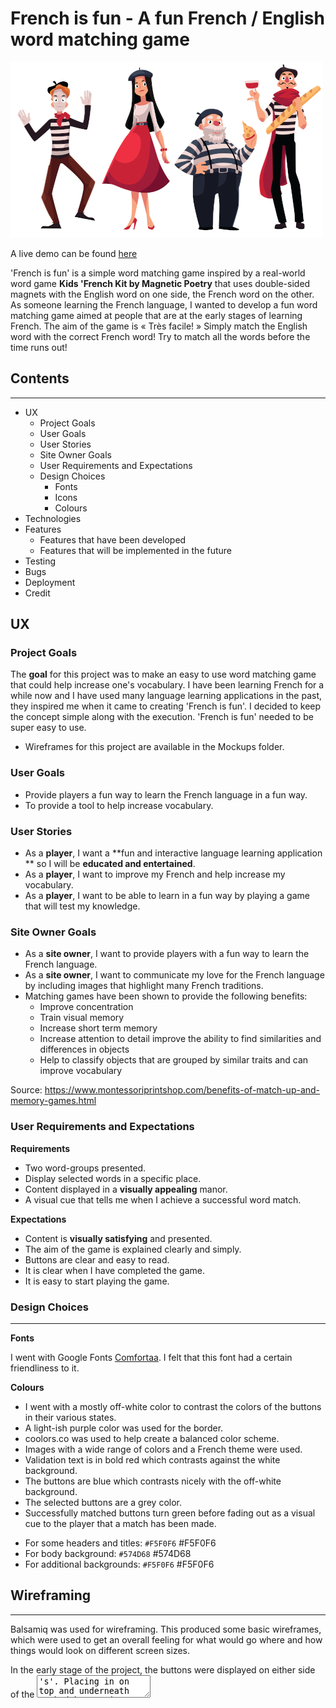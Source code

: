


# French is fun -  A fun French / English word matching game

![readme image](/assets/images/readme_image.jpg)

A live demo can be found [here](https://jammerref2015.github.io/Frenchisfun/)

'French is fun' is a simple word matching game inspired by a real-world word game **Kids 'French Kit by Magnetic Poetry** that uses double-sided magnets with the English word on one side, the French word on the other.
As someone learning the French language, I wanted to develop a fun word matching game aimed at people that are at the
early stages of learning French. The aim of the game is « Très facile! » Simply match the English word with the correct French word!
Try to match all the words before the time runs out!

## Contents ##
---
* UX
    * Project Goals
    * User Goals
    * User Stories
    * Site Owner Goals
    * User Requirements and Expectations
    * Design Choices
        * Fonts
        * Icons
        * Colours
* Technologies
* Features
    * Features that have been developed
    * Features that will be implemented in the future
* Testing
* Bugs
* Deployment
* Credit


## UX

### Project Goals ###

The **goal** for this project was to make an easy to use word matching game that could help increase one's vocabulary. I have been learning French for a while now and I have used many language learning applications in the past, they inspired me when it came to creating 'French is fun'. I decided to keep the concept simple along with the execution. 'French is fun' needed to be super easy to use.

- Wireframes for this project are available in the Mockups folder.

### User Goals ###

* Provide players a fun way to learn the French language in a fun way.
* To provide a tool to help increase vocabulary.

### User Stories ###

* As a **player**, I want a **fun and interactive language learning application ** so I will be **educated and entertained**.
* As a **player**, I want to improve my French and help increase my vocabulary.
* As a **player**, I want to be able to learn in a fun way by playing a game that will test my knowledge.

### Site Owner Goals ###

* As a **site owner**, I want to provide players with a fun way to learn the French language.
* As a **site owner**, I want to communicate my love for the French language by including images that highlight many French traditions.
* Matching games have been shown to provide the following benefits:
  * Improve concentration
  * Train visual memory
  * Increase short term memory
  * Increase attention to detail improve the ability to find similarities and differences in objects
  * Help to classify objects that are grouped by similar traits and can improve vocabulary

Source: https://www.montessoriprintshop.com/benefits-of-match-up-and-memory-games.html

### User Requirements and Expectations ###

**Requirements**
* Two word-groups presented.
* Display selected words in a specific place.
* Content displayed in a **visually appealing** manor.
* A visual cue that tells me when I achieve a successful word match.


**Expectations**
* Content is **visually satisfying** and presented.
* The aim of the game is explained clearly and simply.
* Buttons are clear and easy to read.
* It is clear when I have completed the game.
* It is easy to start playing the game.


### Design Choices ###
---
**Fonts**

I went with Google Fonts [Comfortaa](https://fonts.googleapis.com/css2?family=Comfortaa:wght@500&family=Dosis&display=swap). I felt that this font had a certain friendliness to it.

**Colours**

- I went with a mostly off-white color to contrast the colors of the buttons in their various states.
- A light-ish purple color was used for the border.
- coolors.co was used to help create a balanced color scheme.
- Images with a wide range of colors and a French theme were used.
- Validation text is in bold red which contrasts against the white background.
- The buttons are blue which contrasts nicely with the off-white background.
- The selected buttons are a grey color.
- Successfully matched buttons turn green before fading out as a visual cue to the player that a match has been made.

* For some headers and titles: `#F5F0F6` #F5F0F6
* For body background:         `#574D68` #574D68
* For additional backgrounds:  `#F5F0F6` #F5F0F6

## Wireframing ##
---
Balsamiq was used for wireframing. This produced some basic wireframes, which were used to get an overall feeling for what would go where and how things would look on different screen sizes.

In the early stage of the project, the buttons were displayed on either side of the <textarea>'s'. Placing in on top and underneath worked better in regards to mobile design.


## Features ##
---
**Features** that have been **implemented:**

* Easy to use **navigation** on all screen sizes.
* Popup modals for starting the game, countdown running out, and completing the game.
* **Attractive** design aimed at ease of use of friendly images were used.
* Player can log in. Currently, the name is displayed next to the counter.

**Features** that will be **implemented** in the **future:**

* The ability to change the difficulty. Perhaps by adjusting to the countdown time. For example, an easy difficulty level providing more time in which to complete the game.

* Turn the counter off. Learn without the pressure of the timer.

* Multiple levels. Increasing in difficulty as the player progresses utilizing including more difficult words. Counter continuing to countdown as they progress.

* Audio. Hear the word when a player clicks on a button. Also include some kind of sound on a successful match and/or successfully
completing a level.

* Include a different game style such as including a series of words alongside an image. The player selects the correct word to match the image.

* Allow the player to create a profile. This can include the ability to save scores/times.

* Enable player to have a word list showing the words that they have learned.

* Implement a dark mode feature.

* Allow the player to change UI colors by including some color schemes.

## Technologies used ##
---
**Languages**

* [HTML](https://developer.mozilla.org/en-US/docs/Web/HTML)
* [CSS](https://developer.mozilla.org/en-US/docs/Web/CSS)
* [JS](https://nl.wikipedia.org/wiki/JavaScript)


**Tools & Libraries**

* [JQuery](https://jquery.com/)
* [Git](https://git-scm.com/)
* [Bootstrap](https://getbootstrap.com/)
* [Google fonts](https://fonts.google.com/)
* [Google Developer tools](https://developers.google.com/web/tools/chrome-devtools/)
* [GitPod](https://www.gitpod.io/)
* [Balsamiq](https://balsamiq.com/)
* [Git](https://git-scm.com/)
* [Coolors](https://coolors.co)
* [Am I responsive](http://ami.responsivedesign.is/Responsive)
* [imagecompressor](https://imagecompressor.com/)

## Testing

- The application was tested manually using the following browsers. Testing involved going through the steps listed below as well as checking for responsiveness.  
  - Chrome.
  - Firefox.
  - Microsoft Edge.
  - Safari.

- Mark-up was validated via https://validator.w3.org/ - no errors were found.
- CSS was validated via http://jigsaw.w3.org/css-validator/ - no errors were found.
- JS was validated via https://jshint.com/ - no major issues were found.


- Page loading speed was tested using via chrome Developer tools -> Network.
  - Finish: 2.34 s
  - DOMContentLoaded: 1.76 s


* The following steps were followed on all major browsers.

    - On page load:

    - Enter name modal:
        - Checked that the 'welcome' modal appeared on page load.
        - Clicked on the button to start the game without entering a name. Validation appeared as intended.
        - Clicked outside the modal to make sure that the player could not bypass the modal without entering a name. Also pressed Esc.
        - Checked to ensure that validation text appeared when the text field was left blank.   
        - Entered a name in the text field then click on the start button.

    - Change name button:
        - Clicked on the change name button to test if the enter name modal appeared.
        - Entered a different name to check that the name change occurred.

    - Reloading page.
        - Forced a page to reload. The counter appeared as intended and the current player name appeared. The page functioned as intended.

    - Main game:
        - Checked to see that name entered in the text field matches that which appears on the screen.
        - Checked to see that counter was displayed and showed the correct timing.
        - Clicked on various buttons to make sure that the selected button changed color.
          - Grey when selected.
          - Restored to blue when a different button in the same language group was selected.
          - On a successful match checked that buttons changed to green, faded out, and became unselect-able.  
        - Let the timer run down to ensure that the timer expired modal appeared and the counter did not go into minus.
          - Clicked outside the modal to make sure that could not bypass modal. Also pressed Esc.
          - Checked that the restart button reloaded the page.
        - Matched all buttons to ensure that a 'Super' modal appears and counter stops.
          - Clicked outside the modal to make sure that the player could not bypass the modal. Also pressed Esc.
          - Checked that the restart button reloaded the page.

    - All of these actions were repeated with the console open. No errors were found.

    - The following bugs occurred during development

    - Counter issue:
      - The counter continued to run past zero even when the player completed the game. The countdown () function is updated to stop the clock when a player completes the game.
    - Randomize feature:
      - Adding the randomize feature caused buttons to randomize on click as opposed to on page load. This was corrected with changes made to the randomize function.
    - Rows too close to each other:
      - Setting margins and padding corrected this.
    - Enter name modal:
      - Player able to bypass enter name modal by clicking outside the modal. This was corrected by adding data-keyboard="false" data-backdrop="static".
      - Players were able to begin the game without entering a name. An if statement was added to check for a blank field.  
    - Timer expired modal:
      - The player able to bypass the timer expired modal by clicking outside the modal. This was corrected by adding data-keyboard="false" data-backdrop="static".
    - Player able to resize text-areas which affected the positioning of other elements.  
      - Styling was added to prevent this.
    - Modal images too large:
      - Added styling to the modals which fixed this.
    - Timer expired modal appearing on game completion:
      - Changes made to counter function to prevent this from happening.
    - Player needs to enter name when restarting:
      - implemented local storage to store player name and therefore remove the need to constantly re-enter name on page reload. Included a button to allow the player to change name.
    - Button sections styling issue.
      - Removing buttons resulted in rows getting smaller. Using a different technique to remove the buttons fixed this issue.
    - The Counter did not show if the player reloaded the page.
      - Updated main.js to run countdown if a player's name is in storage. Counter now appears.
    - Multiple counters running if the player's name changed during a game.
      - This bug needs to be corrected. The game should restart upon a name change.


    - The following bugs were discovered upon validation/testing

    - 'Welcome' modal Firefox issue:
      - When clicking on the start button with a blank text field the validation text read 'Enter Nome'.
    - The player name and counter were not visible when accessed on mobile without clicking on the accordion button:
      - Replaced navbar with a row with styling.

## Deployment

The website was developed using both *GitPod* and using *Git* pushed to *GitHub*, which hosts the repository. I made the following steps to deploy the site using *GitHub Pages*:

- Opened up **GitHub** in the browser.
- Signed in with my **username** and **password**.
- Selected my **repositories**.
- Navigated to **Jammerref2015/Frenchisfun**.
- In the top navigation clicked **settings**.
- Scrolled down to the **GitHub Pages** area.
- Selected **Master Branch** from the **Source** dropdown menu.
- Clicked to **confirm** my **selection**.
- [Frenchisfun](https://jammerref2015.github.io/Frenchisfun/) is now **live** on **GitHub Pages**.


## Credits



### Media

- The images used in this application were obtained from Shutterstock.
  - Sad France image by svtdesign.
  - French dogs image by Bibadash
  - French characters by Sabelskaya

### Acknowledgements
- I received inspiration for this project from different language learning apps.
- Thank you to the people that help me test and fine tune the game.
- Thank you to my mentor at the code institute, Caleb Mbakwe.
- Thank you to Edward Walsh for testing and proof reading the Readme.


### Updates

13/09/20
  - Main.js updated to fix bug when a player restarted the page the counter would not load.
  - Readme updated, checked with gramerly.com.
  - Some comments added to main.js

12/09/20
  - Styling for English and French boxes updated. Readme updated. Counter updated, time increased.
  - Added the ability for a player to store their username name via local storage eliminating the need to re-enter name on restart.

11/09/20
  - Images are compressed in an attempt to increase performance. Readme updated.

10/09/20
  - Code formatting.
  - Readme update.

06/09/20
  - Validation for welcome modal updated. Text now appears on the modal when the form is left blank. Alert no longer appears.

04/09/20
  - Added modal for counter reaching zero
  - On successful word matches, buttons now change to green and fade out.

03/09/20
  - Added modal for counter reaching zero
  - On successful word matches, buttons now change to green and fade out.

03/09/20
  - Randomize the location of buttons on page load.
  - Added styling to text areas to prevent the player from re-sizing.
  - Increased word count.
  - Added some styling.
  - Some code tiding.


02/09/20
  - The countdown timer now stops on the successful completion of the game.

01/09/20
  - Modal now appears when all buttons have been successfully matched.

01/09/20
- Added modal that appears on page load to request player name which is then added to the page.
- Added a timer that begins when the player clicks the let's begin button.
- A modal appears when the timer gets to zero. The Player has the option of restarting the game.
- Added an image to welcome modal and changed the background to match the image. Added temp text to 'welcome' modal.
- Change font sitewide.

17/08/20
- Added countdown functionality. Popup now appears if the player has completed a task in the set time.

29/07/20
- index.html
  - Added id's to French buttons.
  - Added id's to English buttons.
  - Added values to English buttons.
- main.js
  - Added functionality to buttons. They now change color when selected. Buttons now disappear when words correctly match.
- style.css
  - Added remove class.
